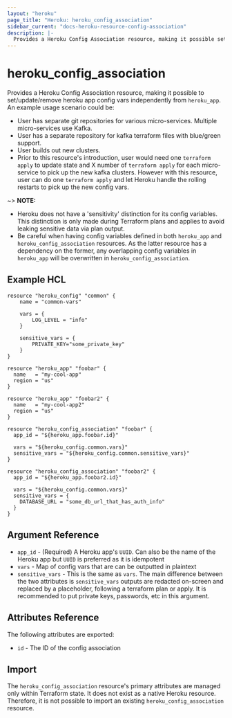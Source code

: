 ```yaml
---
layout: "heroku"
page_title: "Heroku: heroku_config_association"
sidebar_current: "docs-heroku-resource-config-association"
description: |-
  Provides a Heroku Config Association resource, making it possible set, update, and remove Heroku app config vars 
---
```


# heroku\_config\_association
Provides a Heroku Config Association resource, making it possible to set/update/remove heroku app config vars independently from
`heroku_app`. An example usage scenario could be:

- User has separate git repositories for various micro-services. Multiple micro-services use Kafka.
- User has a separate repository for kafka terraform files with blue/green support.
- User builds out new clusters.
- Prior to this resource's introduction, user would need one `terraform apply` to update state and X number of `terraform apply`
for each micro-service to pick up the new kafka clusters. However with this resource, user can do one `terraform apply`
and let Heroku handle the rolling restarts to pick up the new config vars.

~> **NOTE:**
- Heroku does not have a 'sensitivity' distinction for its config variables.
This distinction is only made during Terraform plans and applies to avoid leaking sensitive data via plan output.
- Be careful when having config variables defined in both `heroku_app` and `heroku_config_association` resources. As the latter resource
has a dependency on the former, any overlapping config variables in `heroku_app` will be overwritten in `heroku_config_association`.

## Example HCL
```hcl
resource "heroku_config" "common" {
    name = "common-vars"

    vars = {
        LOG_LEVEL = "info"
    }

    sensitive_vars = {
        PRIVATE_KEY="some_private_key"
    }
}

resource "heroku_app" "foobar" {
  name   = "my-cool-app"
  region = "us"
}

resource "heroku_app" "foobar2" {
  name   = "my-cool-app2"
  region = "us"
}

resource "heroku_config_association" "foobar" {
  app_id = "${heroku_app.foobar.id}"

  vars = "${heroku_config.common.vars}"
  sensitive_vars = "${heroku_config.common.sensitive_vars}"
}

resource "heroku_config_association" "foobar2" {
  app_id = "${heroku_app.foobar2.id}"

  vars = "${heroku_config.common.vars}"
  sensitive_vars = {
    DATABASE_URL = "some_db_url_that_has_auth_info"
  }
}
```

## Argument Reference
* `app_id` - (Required) A Heroku app's `UUID`. Can also be the name of the Heroku app but `UUID` is preferred as it is idempotent
* `vars` - Map of config vars that are can be outputted in plaintext
* `sensitive_vars` - This is the same as `vars`. The main difference between the two
attributes is `sensitive_vars` outputs are redacted on-screen and replaced by a <sensitive> placeholder, following a terraform
plan or apply. It is recommended to put private keys, passwords, etc in this argument.

## Attributes Reference
The following attributes are exported:
* `id` - The ID of the config association

## Import
The `heroku_config_association` resource's primary attributes are managed only within Terraform state.
It does not exist as a native Heroku resource. Therefore, it is not possible to import an existing `heroku_config_association` resource.
